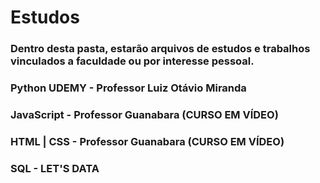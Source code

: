 # Estudos
 
### Dentro desta pasta, estarão arquivos de estudos e trabalhos vinculados a faculdade ou por interesse pessoal.

### Python UDEMY - Professor Luiz Otávio Miranda
### JavaScript - Professor Guanabara (CURSO EM VÍDEO)
### HTML | CSS - Professor Guanabara (CURSO EM VÍDEO)
### SQL - LET'S DATA
